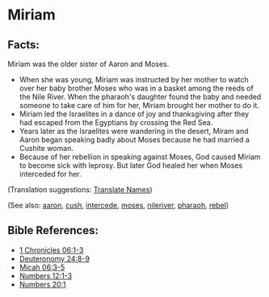 # Miriam #

## Facts: ##

Miriam was the older sister of Aaron and Moses.

* When she was young, Miriam was instructed by her mother to watch over her baby brother Moses who was in a basket among the reeds of the Nile River. When the pharaoh's daughter found the baby and needed someone to take care of him for her, Miriam brought her mother to do it.
* Miriam led the Israelites in a dance of joy and thanksgiving after they had escaped from the Egyptians by crossing the Red Sea.
* Years later as the Israelites were wandering in the desert, Miram and Aaron began speaking badly about Moses because he had married a Cushite woman.
* Because of her rebellion in speaking against Moses, God caused Miriam to become sick with leprosy. But later God healed her when Moses interceded for her.

(Translation suggestions: [Translate Names](https://git.door43.org/Door43/en-ta-translate-vol1/src/master/content/translate_names.md))

(See also: [aaron](../other/aaron.md), [cush](../other/cush.md), [intercede](../kt/intercede.md), [moses](../other/moses.md), [nileriver](../other/nileriver.md), [pharaoh](../other/pharaoh.md), [rebel](../other/rebel.md))

## Bible References: ##

* [1 Chronicles 06:1-3](https://door43.org/en/bible/notes/1ch/06/01)
* [Deuteronomy 24:8-9](https://door43.org/en/bible/notes/deu/24/08)
* [Micah 06:3-5](https://door43.org/en/bible/notes/mic/06/03)
* [Numbers 12:1-3](https://door43.org/en/bible/notes/num/12/01)
* [Numbers 20:1](https://door43.org/en/bible/notes/num/20/01)

